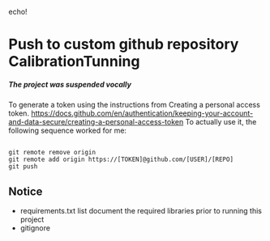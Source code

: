 echo!
# Push to custom github repository CalibrationTunning

##### The project was suspended vocally

To generate a token using the instructions from Creating a personal access token.
https://docs.github.com/en/authentication/keeping-your-account-and-data-secure/creating-a-personal-access-token
To actually use it, the following sequence worked for me:
```buildoutcfg

git remote remove origin
git remote add origin https://[TOKEN]@github.com/[USER]/[REPO]
git push

```


## Notice

* requirements.txt list document the required libraries prior to running this project
* gitignore
